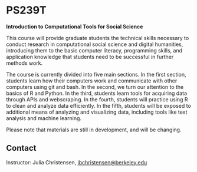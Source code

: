 # PS239T
**Introduction to Computational Tools for Social Science**

This course will provide graduate students the technical skills necessary to conduct research in computational social science and digital humanities, introducing them to the basic computer literacy, programming skills, and application knowledge that students need to be successful in further methods work.

The course is currently divided into five main sections. In the first section, students learn how their computers work and communicate with other computers using git and bash. In the second, we turn our attention to the basics of R and Python. In the third, students learn tools for acquiring data through APIs and webscraping. In the fourth, students will practice using R to clean and analyze data efficiently. In the fifth, students will be exposed to additional means of analyzing and visualizing data, including tools like text analysis and machine learning. 

Please note that materials are still in development, and will be changing.

## Contact

Instructor: Julia Christensen, jbchristensen@berkeley.edu
